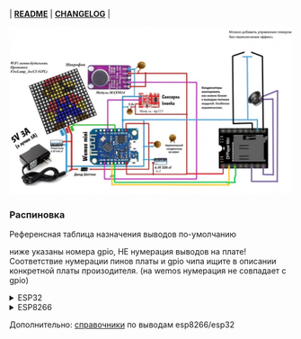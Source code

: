 | __[README](/README.md)__ | __[CHANGELOG](/CHANGELOG.md)__ |

![GitHub Logo](/Схема51.jpg)

### Распиновка
Референсная таблица назначения выводов по-умолчанию

ниже указаны номера gpio, НЕ нумерация выводов на плате! Соответствие нумерации пинов платы и gpio чипа ищите в описании конкретной платы произодителя. (на wemos нумерация не совпадает с gpio)


<details>
 <summary>ESP32</summary>

![esp32 pinout](https://cdn.shopify.com/s/files/1/0609/6011/2892/files/doc-full_pinout_Wroom_rev2.png?width=1500)

|gpio | назначение |
|-|-|
|0     | подключение матрицы|
|34    | вход микрофона|
|4     | TM1637 CLK|
|5     | TM1637 DIO|
|17    | tx (DFPlayer rx)|
|16    | rx (DFPlayer tx)|
|2     | TM1637 Clk|
|13    | TM1637 Data|
|15    | N канальный МОП (N-MOSFET)|
|14    | ttp223 или обычная кнопка|

[Подробнее](https://www.upesy.com/blogs/tutorials/esp32-pinout-reference-gpio-pins-ultimate-guide#) о выводах esp32

</details>

<details>
 <summary>ESP8266</summary> 

![8266 pinout](https://i0.wp.com/randomnerdtutorials.com/wp-content/uploads/2019/05/ESP8266-WeMos-D1-Mini-pinout-gpio-pin.png)


|gpio | назначение |
|-|-|
|0     | подключение матрицы|
|acd0  | вход микрофона|
|4     | TM1637 CLK  (i2c SDA)|
|5     | TM1637 DIO  (i2c SCL)|
|12    | tx (DFPlayer rx)|
|14    | rx (DFPlayer tx)|
|2     | TM1637 Clk|
|13    | TM1637 Data|
|15    | N канальный МОП (N-MOSFET)  /P-канальный транзистор подключать нельзя! вывод имеет внутреннюю подтяжку к земле|
|16    | ttp223 или обычная кнопка|

[Подробнее](https://randomnerdtutorials.com/esp8266-pinout-reference-gpios/) о выводах 8266
</details>

Дополнительно: [справочники](https://community.alexgyver.ru/threads/wifi-lampa-budilnik-obsuzhdenie-proshivki-firelamp_embui.7257/post-145868) по выводам esp8266/esp32

